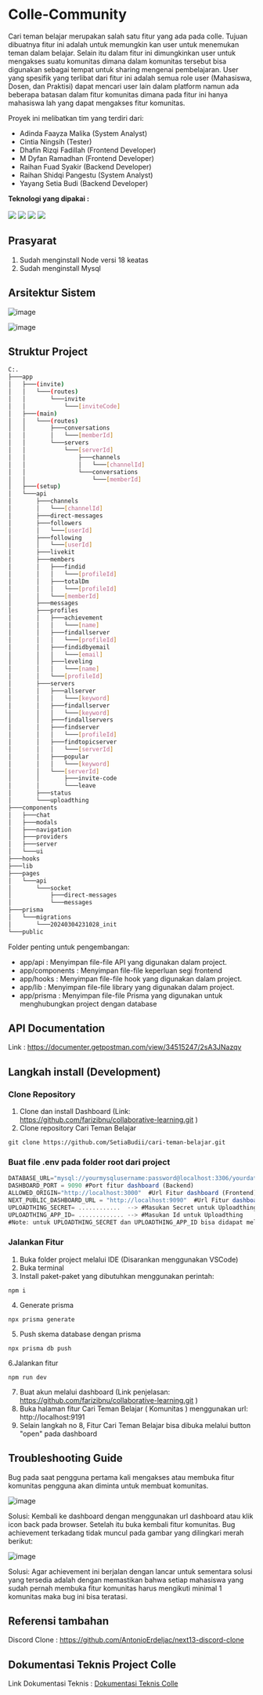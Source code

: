 # Colle-Community
Cari teman belajar merupakan salah satu fitur yang ada pada colle. Tujuan dibuatnya fitur ini adalah untuk memungkin kan user untuk menemukan teman dalam belajar. Selain itu dalam fitur ini dimungkinkan user untuk mengakses suatu komunitas dimana dalam komunitas tersebut bisa digunakan sebagai tempat untuk sharing mengenai pembelajaran. User yang spesifik yang terlibat dari fitur ini adalah semua role user (Mahasiswa, Dosen, dan Praktisi)  dapat mencari user lain dalam platform namun ada beberapa batasan dalam fitur komunitas dimana pada fitur ini hanya mahasiswa lah yang dapat mengakses fitur komunitas. 

Proyek ini melibatkan tim yang terdiri dari:
- Adinda Faayza Malika (System Analyst)
- Cintia Ningsih (Tester)
- Dhafin Rizqi Fadillah (Frontend Developer)
- M Dyfan Ramadhan (Frontend Developer)
- Raihan Fuad Syakir (Backend Developer)
- Raihan Shidqi Pangestu (System Analyst)
- Yayang Setia Budi (Backend Developer)



<b> Teknologi yang dipakai : </b><br><br>
<img src="https://img.shields.io/badge/Next.js-000000?style=flat&logo=nextdotjs&logoColor=white"> <img src="https://img.shields.io/badge/Prisma-3982CE?style=flat&logo=prisma&logoColor=white"> <img src="https://img.shields.io/badge/TypeScript-3178C6?style=flat&logo=typescript&logoColor=white"> <img src="https://img.shields.io/badge/MySQL-4479A1?style=flat&logo=mysql&logoColor=white">

## Prasyarat
1. Sudah menginstall Node versi 18 keatas
2. Sudah menginstall Mysql

## Arsitektur Sistem
![image](https://github.com/SetiaBudii/cari-teman-belajar/assets/95162227/cedfc8fe-2cfb-4c3d-8da2-c22c7a4c09fc)

![image](https://github.com/SetiaBudii/cari-teman-belajar/assets/95162227/78acfff6-403f-45e0-9335-f6dd821ac472)

## Struktur Project
```bash
C:.
├───app
│   ├───(invite)
│   │   └───(routes)
│   │       └───invite
│   │           └───[inviteCode]
│   ├───(main)
│   │   └───(routes)
│   │       ├───conversations
│   │       │   └───[memberId]
│   │       └───servers
│   │           └───[serverId]
│   │               ├───channels
│   │               │   └───[channelId]
│   │               └───conversations
│   │                   └───[memberId]
│   ├───(setup)
│   └───api
│       ├───channels
│       │   └───[channelId]
│       ├───direct-messages
│       ├───followers
│       │   └───[userId]
│       ├───following
│       │   └───[userId]
│       ├───livekit
│       ├───members
│       │   ├───findid
│       │   │   └───[profileId]
│       │   ├───totalDm
│       │   │   └───[profileId]
│       │   └───[memberId]
│       ├───messages
│       ├───profiles
│       │   ├───achievement
│       │   │   └───[name]
│       │   ├───findallserver
│       │   │   └───[profileId]
│       │   ├───findidbyemail
│       │   │   └───[email]
│       │   ├───leveling
│       │   │   └───[name]
│       │   └───[profileId]
│       ├───servers
│       │   ├───allserver
│       │   │   └───[keyword]
│       │   ├───findallserver
│       │   │   └───[keyword]
│       │   ├───findallservers
│       │   ├───findserver
│       │   │   └───[profileId]
│       │   ├───findtopicserver
│       │   │   └───[serverId]
│       │   ├───popular
│       │   │   └───[keyword]
│       │   └───[serverId]
│       │       ├───invite-code
│       │       └───leave
│       ├───status
│       └───uploadthing
├───components
│   ├───chat
│   ├───modals
│   ├───navigation
│   ├───providers
│   ├───server
│   └───ui
├───hooks
├───lib
├───pages
│   └───api
│       └───socket
│           ├───direct-messages
│           └───messages
├───prisma
│   └───migrations
│       └───20240304231028_init
└───public
```

Folder penting untuk pengembangan: 
- app/api : Menyimpan file-file API yang digunakan dalam project.
- app/components : Menyimpan file-file keperluan segi frontend
- app/hooks : Menyimpan file-file hook yang digunakan dalam project.
- app/lib : Menyimpan file-file library yang digunakan dalam project.
- app/prisma : Menyimpan file-file Prisma yang digunakan untuk menghubungkan project dengan database


## API Documentation
Link : https://documenter.getpostman.com/view/34515247/2sA3JNazqv


## Langkah install (Development)
### Clone Repository
1. Clone dan install Dashboard (Link: https://github.com/farizibnu/collaborative-learning.git )
2. Clone repository Cari Teman Belajar
```shell
git clone https://github.com/SetiaBudii/cari-teman-belajar.git
```
### Buat file .env pada folder root dari project
```js
DATABASE_URL="mysql://yourmysqlusername:password@localhost:3306/yourdatabasename" #Mengatur koneksi database
DASHBOARD_PORT = 9090 #Port fitur dashboard (Backend)
ALLOWED_ORIGIN="http://localhost:3000"  #Url Fitur dashboard (Frontend)
NEXT_PUBLIC_DASHBOARD_URL = "http://localhost:9090"  #Url Fitur dashboard (Backend)
UPLOADTHING_SECRET= ............  --> #Masukan Secret untuk Uploadthing
UPLOADTHING_APP_ID= ............. --> #Masukan Id untuk Uploadthing
#Note: untuk UPLOADTHING_SECRET dan UPLOADTHING_APP_ID bisa didapat melalui https://uploadthing.com
```
### Jalankan Fitur
1. Buka folder project melalui IDE (Disarankan menggunakan VSCode)
2. Buka terminal
3. Install paket-paket yang dibutuhkan menggunakan perintah:
```shell
npm i
```
4. Generate prisma
```shell
npx prisma generate
```
5. Push skema database dengan prisma
```shell
npx prisma db push
```
6.Jalankan fitur
```shell
npm run dev
```
7. Buat akun melalui dashboard (Link penjelasan: https://github.com/farizibnu/collaborative-learning.git )
8. Buka halaman fitur Cari Teman Belajar ( Komunitas ) menggunakan url: http://localhost:9191
9. Selain langkah no 8, Fitur Cari Teman Belajar bisa dibuka melalui button "open" pada dashboard


## Troubleshooting Guide
Bug pada saat pengguna pertama kali mengakses atau membuka fitur komunitas pengguna akan diminta untuk membuat komunitas.

![image](https://github.com/SetiaBudii/cari-teman-belajar/assets/99375480/32a1102e-22c3-4dd2-90f5-ad11bd860d24)

Solusi: Kembali ke dashboard dengan menggunakan url dashboard atau klik icon back pada browser. Setelah itu buka kembali fitur komunitas.
Bug achievement terkadang  tidak muncul pada gambar yang dilingkari merah berikut:

![image](https://github.com/SetiaBudii/cari-teman-belajar/assets/99375480/07e38845-75c0-43ef-ac70-509ee2b1c383)

Solusi: Agar achievement ini berjalan dengan lancar untuk sementara solusi yang tersedia adalah dengan memastikan bahwa setiap mahasiswa yang sudah pernah membuka fitur komunitas harus mengikuti minimal 1 komunitas maka bug ini bisa teratasi.


## Referensi tambahan
Discord Clone : https://github.com/AntonioErdeljac/next13-discord-clone

## Dokumentasi Teknis Project Colle
Link Dokumentasi Teknis : [Dokumentasi Teknis Colle](https://docs.google.com/document/d/1clwglUYdCa6ZWRkjjRdvLvvB21qm29-mBxFCpNwynfk/edit)

   
